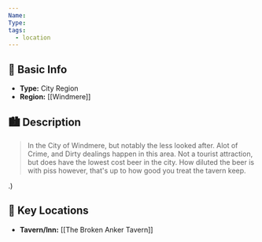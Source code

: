 ```yaml
---
Name: 
Type: 
tags:
  - location
---
```

## 📍 Basic Info 
- **Type:** City Region 
- **Region:** [[Windmere]]  

## 🏙️ Description
>In the City of Windmere, but notably the less looked after. Alot of Crime, and Dirty dealings happen in this area. Not a tourist attraction, but does have the lowest cost beer in the city. How diluted the beer is with piss however, that's up to how good you treat the tavern keep.

.)  

## 🌟 Key Locations
- **Tavern/Inn:** [[The Broken Anker Tavern]]  